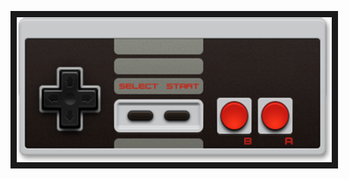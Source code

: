 <p align="left">
<a href="https://app.gpv.gg/g/41vUsBzGDr?p=1">
<img src="https://raw.githubusercontent.com/EjKejEj/Beta-Gamepad-Viewer-Skins/e9071410964831fd2b589572f0ed663a441b001e/NES/base.svg" width="524" height="232" border="10"/>
</p>

